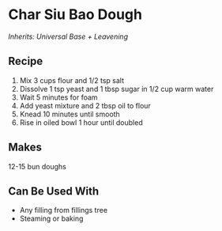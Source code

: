 # Char Siu Bao Dough

*Inherits: Universal Base + Leavening*

## Recipe
1. Mix 3 cups flour and 1/2 tsp salt
2. Dissolve 1 tsp yeast and 1 tbsp sugar in 1/2 cup warm water
3. Wait 5 minutes for foam
4. Add yeast mixture and 2 tbsp oil to flour
5. Knead 10 minutes until smooth
6. Rise in oiled bowl 1 hour until doubled

## Makes
12-15 bun doughs

## Can Be Used With
- Any filling from fillings tree
- Steaming or baking
